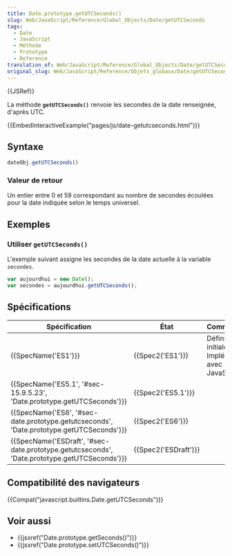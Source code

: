 ```yaml
---
title: Date.prototype.getUTCSeconds()
slug: Web/JavaScript/Reference/Global_Objects/Date/getUTCSeconds
tags:
  - Date
  - JavaScript
  - Méthode
  - Prototype
  - Reference
translation_of: Web/JavaScript/Reference/Global_Objects/Date/getUTCSeconds
original_slug: Web/JavaScript/Reference/Objets_globaux/Date/getUTCSeconds
---
```

{{JSRef}}

La méthode **`getUTCSeconds()`** renvoie les secondes de la date renseignée, d'après UTC.

{{EmbedInteractiveExample("pages/js/date-getutcseconds.html")}}

## Syntaxe

```js
dateObj.getUTCSeconds()
```

### Valeur de retour

Un entier entre 0 et 59 correspondant au nombre de secondes écoulées pour la date indiquée selon le temps universel.

## Exemples

### Utiliser `getUTCSeconds()`

L'exemple suivant assigne les secondes de la date actuelle à la variable `secondes`.

```js
var aujourdhui = new Date();
var secondes = aujourdhui.getUTCSeconds();
```

## Spécifications

| Spécification                                                                                                                | État                         | Commentaires                                          |
| ---------------------------------------------------------------------------------------------------------------------------- | ---------------------------- | ----------------------------------------------------- |
| {{SpecName('ES1')}}                                                                                                     | {{Spec2('ES1')}}         | Définition initiale. Implémentée avec JavaScript 1.3. |
| {{SpecName('ES5.1', '#sec-15.9.5.23', 'Date.prototype.getUTCSeconds')}}                             | {{Spec2('ES5.1')}}     |                                                       |
| {{SpecName('ES6', '#sec-date.prototype.getutcseconds', 'Date.prototype.getUTCSeconds')}}         | {{Spec2('ES6')}}         |                                                       |
| {{SpecName('ESDraft', '#sec-date.prototype.getutcseconds', 'Date.prototype.getUTCSeconds')}} | {{Spec2('ESDraft')}} |                                                       |

## Compatibilité des navigateurs

{{Compat("javascript.builtins.Date.getUTCSeconds")}}

## Voir aussi

- {{jsxref("Date.prototype.getSeconds()")}}
- {{jsxref("Date.prototype.setUTCSeconds()")}}
